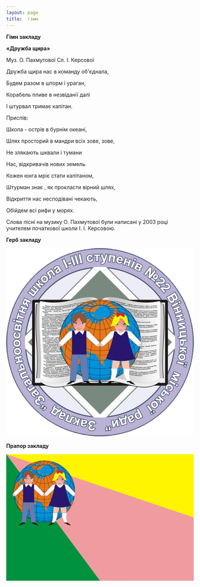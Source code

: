 ```yaml
---
layout: page
title:  гімн
---
```

**Гімн закладу**

**«Дружба щира»**

Муз. О. Пахмутової  Сл. І. Керсової

Дружба щира нас в команду об'єднала,

Будем разом в шторм і ураган,

Корабель пливе в незвіданії далі

І штурвал тримає капітан.

Приспів:

Школа - острів в бурнім океані,

Шлях просторий в мандри всіх зове, зове,

Не злякають шквали і тумани

Нас, відкривачів нових земель.

Кожен юнга мріє стати капітаном,

Штурман знає , як прокласти вірний шлях,

Відкриття нас несподівані чекають,

Обійдем всі рифи у морях.

Слова пісні на музику О. Пахмутової були написані у 2003 році учителем початкової школи І. І. Керсовою.

**Герб закладу**

![](/assets/tiger-1433499458.jpg)

**Прапор закладу**

![](/assets/tiger-1433500574.jpg)